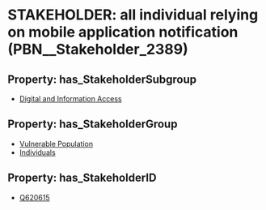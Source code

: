 # STAKEHOLDER: __all individual relying on mobile application notification__ (PBN__Stakeholder_2389)

## Property: has_StakeholderSubgroup

* [Digital and Information Access](PBN__StakeholderSubgroup_105)

## Property: has_StakeholderGroup

* [Vulnerable Population](PBN__StakeholderGroup_6)
* [Individuals](PBN__StakeholderGroup_9)

## Property: has_StakeholderID

* [Q620615](Q620615)


